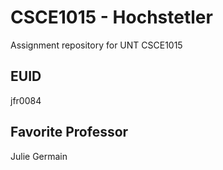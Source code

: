 # CSCE1015 - Hochstetler
Assignment repository for UNT CSCE1015
## EUID
jfr0084
## Favorite Professor
Julie Germain
